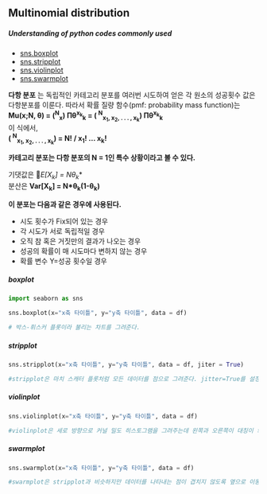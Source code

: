 ## Multinomial distribution

##### Understanding of python codes commonly used
- [sns.boxplot](#boxplot)
- [sns.stripplot](#stripplot)
- [sns.violinplot](#violinplot)
- [sns.swarmplot](#swarmplot)

**다항 분포** 는 독립적인 카테고리 분포를 여러번 시도하여 얻은 각 원소의 성공횟수 값은 다항분포를 이룬다. 따라서 확률 질량 함수(pmf: probability mass function)는<br>
**Mu(x;N, &theta;) = (<sup>N</sup><sub>x</sub>) &Pi;&theta;<sup>x<sub>k</sub></sup><sub>k</sub> = ( <sup>N</sup><sub>x<sub>1</sub>, x<sub>2</sub>, . . . , x<sub>k</sub></sub>) &Pi;&theta;<sup>x<sub>k</sub></sup><sub>k</sub>** <br>
이 식에서, <br>
**( <sup>N</sup><sub>x<sub>1</sub>, x<sub>2</sub>, . . . , x<sub>k</sub></sub>) = N! / x<sub>1</sub>! ... x<sub>k</sub>!**
<br>

**카테고리 분포는 다항 분포의 N = 1인 특수 상황이라고 볼 수 있다.**

기댓값은 **E[X<sub>k</sub>] = N*&theta;<sub>k</sub>**<br>
분산은 **Var[X<sub>k</sub>] = N\*&theta;<sub>k</sub>(1-&theta;<sub>k</sub>)**<br>

**이 분포는 다음과 같은 경우에 사용된다.**

- 시도 횟수가 Fix되어 있는 경우
- 각 시도가 서로 독립적일 경우
- 오직 참 혹은 거짓만의 결과가 나오는 경우
- 성공의 확률이 매 시도마다 변하지 않는 경우
- 확률 변수 Y=성공 횟수일 경우

##### boxplot
```python
import seaborn as sns

sns.boxplot(x="x축 타이틀", y="y축 타이틀", data = df)

# 박스-휘스커 플롯이라 불리는 차트를 그려준다.
```

##### stripplot
```python
sns.stripplot(x="x축 타이틀", y="y축 타이틀", data = df, jiter = True)

#stripplot은 마치 스캐터 플롯처럼 모든 데이터를 점으로 그려준다. jitter=True를 설정하면 가로축상의 위치를 무작위로 바꾸어서 데이터의 수가 많을 경우에 겹치지 않도록 한다.
```

##### violinplot
```python
sns.violinplot(x="x축 타이틀", y="y축 타이틀", data = df)

#violinplot은 세로 방향으로 커널 밀도 히스토그램을 그려주는데 왼쪽과 오른쪽이 대칭이 되도록 하여 바이올린처럼 보인다.
```

##### swarmplot
```python
sns.swarmplot(x="x축 타이틀", y="y축 타이틀", data = df)

#swarmplot은 stripplot과 비슷하지만 데이터를 나타내는 점이 겹치지 않도록 옆으로 이동한다.
```

